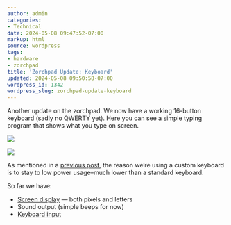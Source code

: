 ```yaml
---
author: admin
categories:
- Technical
date: 2024-05-08 09:47:52-07:00
markup: html
source: wordpress
tags:
- hardware
- zorchpad
title: 'Zorchpad Update: Keyboard'
updated: 2024-05-08 09:50:58-07:00
wordpress_id: 1342
wordpress_slug: zorchpad-update-keyboard
---
```

Another update on the zorchpad. We now have a working 16-button keyboard (sadly no QWERTY yet). Here you can see a simple typing program that shows what you type on screen.

[![](https://blog.za3k.com/wp-content/uploads/2024/05/zorchpad_keyboard-1024x576.jpg)][1]

[![](https://blog.za3k.com/wp-content/uploads/2024/05/zorchpad_keyboard_zoom-1024x331.jpg)][2]

As mentioned in a [previous post][3], the reason we’re using a custom keyboard is to stay to low power usage–much lower than a standard keyboard.

So far we have:

-   [Screen display][4] — both pixels and letters
-   Sound output (simple beeps for now)
-   [Keyboard input][5]

[1]: https://blog.za3k.com/wp-content/uploads/2024/05/zorchpad_keyboard-scaled.jpg
[2]: https://blog.za3k.com/wp-content/uploads/2024/05/zorchpad_keyboard_zoom.jpg
[3]: https://blog.za3k.com/diy-keyboards-and-how-keyboards-work/
[4]: https://blog.za3k.com/introducing-the-zorchpad-display-demo/
[5]: https://blog.za3k.com/zorchpad-update-keyboard/
